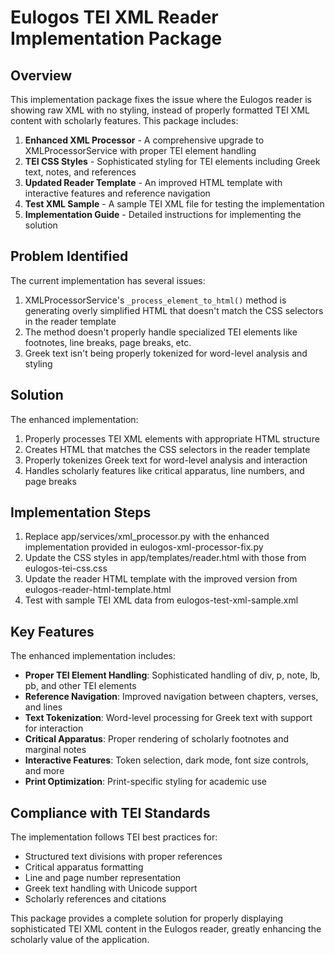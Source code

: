 # Eulogos TEI XML Reader Implementation Package

## Overview

This implementation package fixes the issue where the Eulogos reader is showing raw XML with no styling, instead of properly formatted TEI XML content with scholarly features. This package includes:

1. **Enhanced XML Processor** - A comprehensive upgrade to XMLProcessorService with proper TEI element handling
2. **TEI CSS Styles** - Sophisticated styling for TEI elements including Greek text, notes, and references
3. **Updated Reader Template** - An improved HTML template with interactive features and reference navigation
4. **Test XML Sample** - A sample TEI XML file for testing the implementation
5. **Implementation Guide** - Detailed instructions for implementing the solution

## Problem Identified

The current implementation has several issues:

1. XMLProcessorService's `_process_element_to_html()` method is generating overly simplified HTML that doesn't match the CSS selectors in the reader template
2. The method doesn't properly handle specialized TEI elements like footnotes, line breaks, page breaks, etc.
3. Greek text isn't being properly tokenized for word-level analysis and styling

## Solution

The enhanced implementation:

1. Properly processes TEI XML elements with appropriate HTML structure
2. Creates HTML that matches the CSS selectors in the reader template
3. Properly tokenizes Greek text for word-level analysis and interaction
4. Handles scholarly features like critical apparatus, line numbers, and page breaks

## Implementation Steps

1. Replace app/services/xml_processor.py with the enhanced implementation provided in eulogos-xml-processor-fix.py
2. Update the CSS styles in app/templates/reader.html with those from eulogos-tei-css.css
3. Update the reader HTML template with the improved version from eulogos-reader-html-template.html
4. Test with sample TEI XML data from eulogos-test-xml-sample.xml

## Key Features

The enhanced implementation includes:

- **Proper TEI Element Handling**: Sophisticated handling of div, p, note, lb, pb, and other TEI elements
- **Reference Navigation**: Improved navigation between chapters, verses, and lines
- **Text Tokenization**: Word-level processing for Greek text with support for interaction
- **Critical Apparatus**: Proper rendering of scholarly footnotes and marginal notes
- **Interactive Features**: Token selection, dark mode, font size controls, and more
- **Print Optimization**: Print-specific styling for academic use

## Compliance with TEI Standards

The implementation follows TEI best practices for:
- Structured text divisions with proper references
- Critical apparatus formatting
- Line and page number representation
- Greek text handling with Unicode support
- Scholarly references and citations

This package provides a complete solution for properly displaying sophisticated TEI XML content in the Eulogos reader, greatly enhancing the scholarly value of the application.
